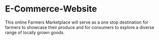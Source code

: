# E-Commerce-Website
This online Farmers Marketplace will serve as a one stop destination for farmers to showcase their produce and for consumers to explore a diverse range of locally grown goods.
